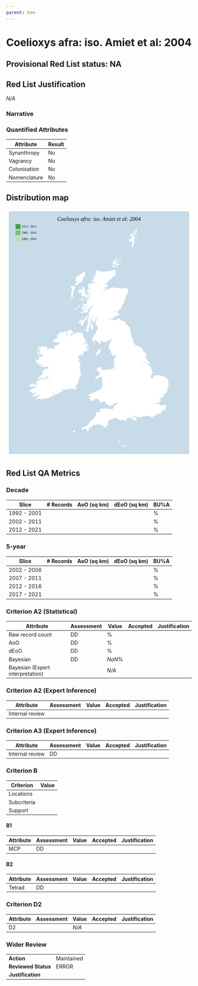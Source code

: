 ```yaml
---
parent: bee
---
```


# Coelioxys afra: iso. Amiet et al: 2004

## Provisional Red List status: NA

## Red List Justification
*N/A*
### Narrative



### Quantified Attributes
|Attribute|Result|
|---|---|
|Synanthropy|No|
|Vagrancy|No|
|Colonisation|No|
|Nomenclature|No|






## Distribution map
![](../map/209.svg)

## Red List QA Metrics
### Decade
| Slice | # Records | AoO (sq km) | dEoO (sq km) |BU%A |
|---|---|---|---|---|
|1992 - 2001||||%|
|2002 - 2011||||%|
|2012 - 2021||||%|
### 5-year
| Slice | # Records | AoO (sq km) | dEoO (sq km) |BU%A |
|---|---|---|---|---|
|2002 - 2006||||%|
|2007 - 2011||||%|
|2012 - 2016||||%|
|2017 - 2021||||%|
### Criterion A2 (Statistical)
|Attribute|Assessment|Value|Accepted|Justification
|---|---|---|---|---|
|Raw record count|DD|%|||
|AoO|DD|%|||
|dEoO|DD|%|||
|Bayesian|DD|*NaN*%|||
|Bayesian (Expert interpretation)||*N/A*|||
### Criterion A2 (Expert Inference)
|Attribute|Assessment|Value|Accepted|Justification
|---|---|---|---|---|
|Internal review|||||
### Criterion A3 (Expert Inference)
|Attribute|Assessment|Value|Accepted|Justification
|---|---|---|---|---|
|Internal review|DD||||
### Criterion B
|Criterion| Value|
|---|---|
|Locations||
|Subcriteria||
|Support||
#### B1
|Attribute|Assessment|Value|Accepted|Justification
|---|---|---|---|---|
|MCP|DD||||
#### B2
|Attribute|Assessment|Value|Accepted|Justification
|---|---|---|---|---|
|Tetrad|DD||||
### Criterion D2
|Attribute|Assessment|Value|Accepted|Justification
|---|---|---|---|---|
|D2||*N/A*|||
### Wider Review
|  |  |
|---|---|
|**Action**|Maintained|
|**Reviewed Status**|ERROR|
|**Justification**||




